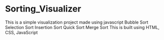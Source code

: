 # Sorting_Visualizer
This is a simple visualization project made using javascript  Bubble Sort  Selection Sort  Insertion Sort  Quick Sort  Merge Sort  This is built using HTML, CSS, JavaScript
